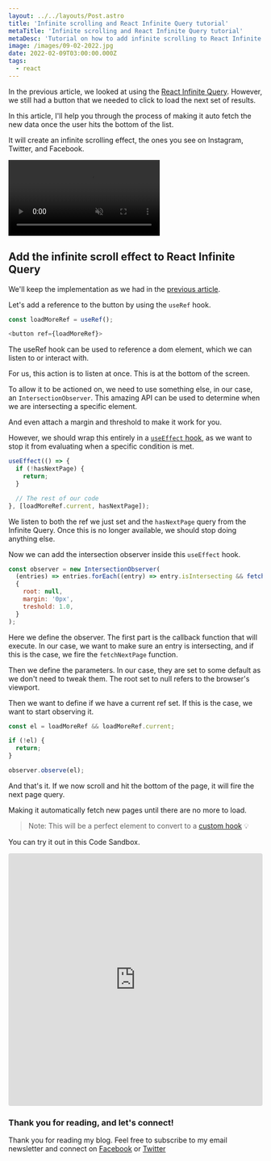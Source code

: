 ```yaml
---
layout: ../../layouts/Post.astro
title: 'Infinite scrolling and React Infinite Query tutorial'
metaTitle: 'Infinite scrolling and React Infinite Query tutorial'
metaDesc: 'Tutorial on how to add infinite scrolling to React Infinite Query [2022]'
image: /images/09-02-2022.jpg
date: 2022-02-09T03:00:00.000Z
tags:
  - react
---
```


In the previous article, we looked at using the [React Infinite Query](https://daily-dev-tips.com/posts/infinite-loading-with-react-query/).
However, we still had a button that we needed to click to load the next set of results.

In this article, I'll help you through the process of making it auto fetch the new data once the user hits the bottom of the list.

It will create an infinite scrolling effect, the ones you see on Instagram, Twitter, and Facebook.

<!-- ![Infinite scrolling and React Infinite Query tutorial](https://cdn.hashnode.com/res/hashnode/image/upload/v1643608403589/PmqIqz1vw.gif) -->
<video autoplay loop muted playsinline>
  <source src="https://res.cloudinary.com/daily-dev-tips/video/upload/v1643608454/infinite-scroll_rjhgqh.webm" type="video/webm" />
  <source src="https://res.cloudinary.com/daily-dev-tips/video/upload/v1643608454/infinite-scroll_b6cnyf.mp4" type="video/mp4" />
</video>

## Add the infinite scroll effect to React Infinite Query

We'll keep the implementation as we had in the [previous article](https://daily-dev-tips.com/posts/infinite-loading-with-react-query/).

Let's add a reference to the button by using the `useRef` hook.

```js
const loadMoreRef = useRef();

<button ref={loadMoreRef}>
```

The useRef hook can be used to reference a dom element, which we can listen to or interact with.

For us, this action is to listen at once. This is at the bottom of the screen.

To allow it to be actioned on, we need to use something else, in our case, an `IntersectionObserver`.
This amazing API can be used to determine when we are intersecting a specific element.

And even attach a margin and threshold to make it work for you.

However, we should wrap this entirely in a [`useEffect` hook](https://daily-dev-tips.com/posts/react-basics-explaining-the-useeffect-hook/), as we want to stop it from evaluating when a specific condition is met.

```js
useEffect(() => {
  if (!hasNextPage) {
    return;
  }

  // The rest of our code
}, [loadMoreRef.current, hasNextPage]);
```

We listen to both the ref we just set and the `hasNextPage` query from the Infinite Query.
Once this is no longer available, we should stop doing anything else.

Now we can add the intersection observer inside this `useEffect` hook.

```js
const observer = new IntersectionObserver(
  (entries) => entries.forEach((entry) => entry.isIntersecting && fetchNextPage()),
  {
    root: null,
    margin: '0px',
    treshold: 1.0,
  }
);
```

Here we define the observer. The first part is the callback function that will execute. In our case, we want to make sure an entry is intersecting, and if this is the case, we fire the `fetchNextPage` function.

Then we define the parameters. In our case, they are set to some default as we don't need to tweak them.
The root set to null refers to the browser's viewport.

Then we want to define if we have a current ref set. If this is the case, we want to start observing it.

```js
const el = loadMoreRef && loadMoreRef.current;

if (!el) {
  return;
}

observer.observe(el);
```

And that's it. If we now scroll and hit the bottom of the page, it will fire the next page query.

Making it automatically fetch new pages until there are no more to load.

> Note: This will be a perfect element to convert to a [custom hook](https://daily-dev-tips.com/posts/react-basics-creating-a-custom-media-query-hook/) 💡

You can try it out in this Code Sandbox.

<iframe src="https://codesandbox.io/embed/nervous-andras-3zw9x?fontsize=14&hidenavigation=1&theme=dark"
     style="width:100%; height:500px; border:0; border-radius: 4px; overflow:hidden;"
     title="nervous-andras-3zw9x"
     allow="accelerometer; ambient-light-sensor; camera; encrypted-media; geolocation; gyroscope; hid; microphone; midi; payment; usb; vr; xr-spatial-tracking"
     sandbox="allow-forms allow-modals allow-popups allow-presentation allow-same-origin allow-scripts"
></iframe>

### Thank you for reading, and let's connect!

Thank you for reading my blog. Feel free to subscribe to my email newsletter and connect on [Facebook](https://www.facebook.com/DailyDevTipsBlog) or [Twitter](https://twitter.com/DailyDevTips1)
